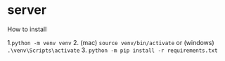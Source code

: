# server

How to install

1.`python -m venv venv`
2. (mac) `source venv/bin/activate` or (windows) `.\venv\Scripts\activate`
3. `python -m pip install -r requirements.txt`